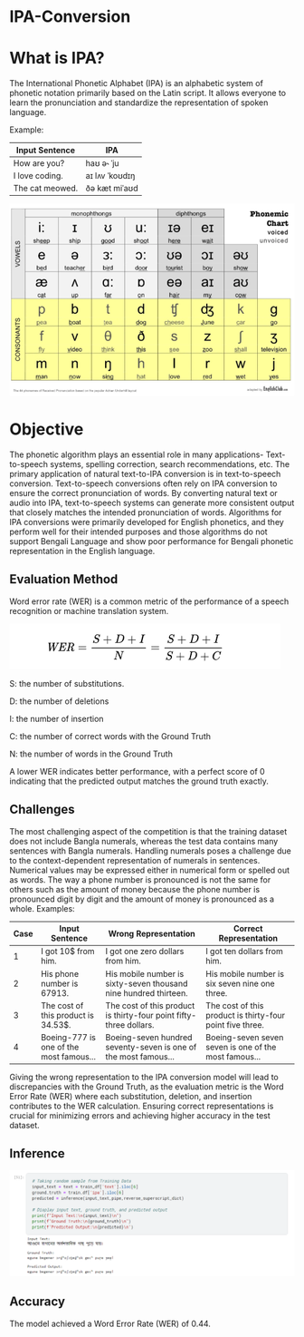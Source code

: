 # IPA-Conversion

# What is IPA?

The International Phonetic Alphabet (IPA) is an alphabetic system of phonetic notation primarily based on the Latin script. It allows everyone to learn the pronunciation and standardize the representation of spoken language. 

Example:

| Input Sentence       |       IPA                    |
|----------------------|------------------------------|
| How are you?         | haʊ ə˞ ˈju                    |
| I love coding.       | aɪ lʌv ˈkoʊdɪŋ               |
| The cat meowed.      | ðə kæt miˈaʊd                |



![IPATable](IPATable.jpg)

# Objective
The phonetic algorithm plays an essential role in many applications- Text-to-speech systems, spelling correction, search recommendations, etc. The primary application of natural text-to-IPA conversion is in text-to-speech conversion. Text-to-speech conversions often rely on IPA conversion to ensure the correct pronunciation of words. By converting natural text or audio into IPA, text-to-speech systems can generate more consistent output that closely matches the intended pronunciation of words. Algorithms for IPA conversions were primarily developed for English phonetics, and they perform well for their intended purposes and those algorithms do not support Bengali Language and show poor performance for Bengali phonetic representation in the English language. 

## Evaluation Method 
Word error rate (WER) is a common metric of the performance of a speech recognition or machine translation system.

![WER](wer.PNG)


S: the number of substitutions.

D: the number of deletions

I: the number of insertion

C: the number of correct words with the Ground Truth

N: the number of words in the Ground Truth

A lower WER indicates better performance, with a perfect score of 0 indicating that the predicted output matches the ground truth exactly.
## Challenges 
The most challenging aspect of the competition is that the training dataset does not include Bangla numerals, whereas the test data contains many sentences with Bangla numerals. Handling numerals poses a challenge due to the context-dependent representation of numerals in sentences. Numerical values may be expressed either in numerical form or spelled out as words. The way a phone number is pronounced is not
the same for others such as the amount of money because the phone number is pronounced digit by digit and the amount of money is pronounced as a whole. Examples:

| Case | Input Sentence                          | Wrong Representation                               | Correct Representation                          |
|------|-----------------------------------------|----------------------------------------------------|------------------------------------------------|
| 1    | I got 10$ from him.                    | I got one zero dollars from him.                  | I got ten dollars from him.                    |
| 2    | His phone number is 67913.             | His mobile number is sixty-seven thousand nine hundred thirteen. | His mobile number is six seven nine one three. |
| 3    | The cost of this product is 34.53$.   | The cost of this product is thirty-four point fifty-three dollars. | The cost of this product is thirty-four point five three. |
| 4    | Boeing-777 is one of the most famous...| Boeing-seven hundred seventy-seven is one of the most famous... | Boeing-seven seven seven is one of the most famous... |

Giving the wrong representation to the IPA conversion model will lead to discrepancies with the Ground Truth, as the evaluation metric is the Word Error Rate (WER) where each substitution, deletion, and insertion contributes to the WER calculation.  Ensuring correct representations is crucial for minimizing errors and achieving higher accuracy in the test dataset.


## Inference
![Inference](inference.PNG)

## Accuracy

The model achieved a Word Error Rate (WER) of 0.44.
